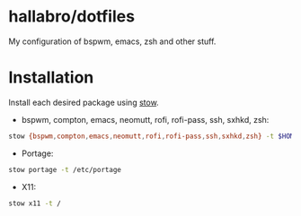 hallabro/dotfiles
=================

My configuration of bspwm, emacs, zsh and other stuff.

Installation
============

Install each desired package using [stow](https://www.gnu.org/software/stow/).

* bspwm, compton, emacs, neomutt, rofi, rofi-pass, ssh, sxhkd, zsh:

```bash
stow {bspwm,compton,emacs,neomutt,rofi,rofi-pass,ssh,sxhkd,zsh} -t $HOME
```

* Portage:

```bash
stow portage -t /etc/portage
```

* X11:

```bash
stow x11 -t /
```
